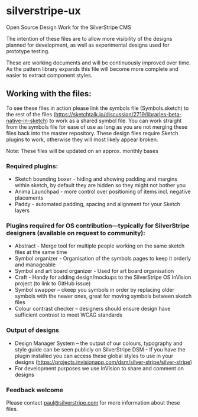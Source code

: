 # silverstripe-ux
Open Source Design Work for the SilverStripe CMS

The intention of these files are to allow more visibility of the designs planned for development, as well as experimental designs used for prototype testing.

These are working documents and will be continuously improved over time. As the pattern library expands this file will become more complete and easier to extract component styles.

## Working with the files:
To see these files in action please link the symbols file (Symbols.sketch) to the rest of the files (https://sketchtalk.io/discussion/2719/libraries-beta-native-in-sketch) to work as a shared symbol file.
You can work straight from the symbols file for ease of use as long as you are not merging these files back into the master repository.
These design files require Sketch plugins to work, otherwise they will most likely appear broken.

Note: 
These files will be updated on an approx. monthly bases

### Required plugins:
* Sketch bounding boxer - hiding and showing padding and margins within sketch, by default they are hidden so they might not bother you
* Anima Launchpad - more control over positioning of items incl. negative placements
* Paddy - automated padding, spacing and alignment for your Sketch layers

### Plugins required for OS contribution—typically for SilverStripe designers (available on request to community):
* Abstract - Merge tool for multiple people working on the same sketch files at the same time
* Symbol organizer - Organisation of the symbols pages to keep it orderly and manageable
* Symbol and art board organizer - Used for art board organisation
* Craft - Handy for adding design/mockups to the SilverStripe OS InVision project (to link to GitHub issue) 
* Symbol swapper – ckeep you symbols in order by replacing older symbols with the newer ones, great for moving symbols between sketch files
* Colour contrast checker – designers should ensure design have sufficient contrast to meet WCAG standards

### Output of designs
* Design Manager System – the output of our colours, typography and style guide can be seen publicly on SilverStripe DSM - If you have the plugin installed you can access these global styles to use in your designs (https://projects.invisionapp.com/dsm/silver-stripe/silver-stripe)
* For development purposes we use InVision to share and comment on designs

### Feedback welcome
Please contact paul@silverstripe.com for more information about these files.






